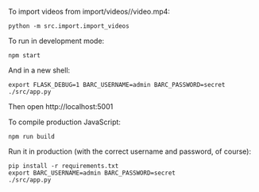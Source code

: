 To import videos from import/videos/<CATEGORY>/video.mp4:

    python -m src.import.import_videos

To run in development mode:

    npm start

And in a new shell:

    export FLASK_DEBUG=1 BARC_USERNAME=admin BARC_PASSWORD=secret
    ./src/app.py

Then open http://localhost:5001

To compile production JavaScript:

    npm run build

Run it in production (with the correct username and password, of course):

    pip install -r requirements.txt
    export BARC_USERNAME=admin BARC_PASSWORD=secret
    ./src/app.py

